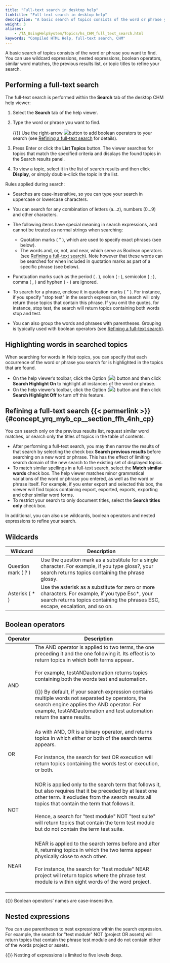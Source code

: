 ```yaml
--- 
title: "Full-text search in desktop help"
linktitle: "Full-text search in desktop help"
description: "A basic search of topics consists of the word or phrase you want to find. You can use wildcard expressions, nested expressions, boolean operators, similar word matches, the previous results list, or topic titles to refine your search."
weight: 3
aliases: 
    - /TA_UsingHelpSystem/Topics/hs_CHM_full_text_search.html
keywords: "Compiled HTML Help, full-text search, CHM"
---
```


A basic search of topics consists of the word or phrase you want to find. You can use wildcard expressions, nested expressions, boolean operators, similar word matches, the previous results list, or topic titles to refine your search.

## Performing a full-text search

The full-text search is performed within the **Search** tab of the desktop CHM help viewer:

1.  Select the **Search** tab of the help viewer.
2.  Type the word or phrase you want to find.

    {{<tip>}} Use the right-arrow ![](/images/TA_Help/Images/btn.right_arrow.png)button to add boolean operators to your search \(see [Refining a full-text search](/using-the-testarchitect-help-system/desktop-help/full-text-search-in-desktop-help#section_ffh_4nh_cp) for details\).

3.  Press Enter or click the **List Topics** button. The viewer searches for topics that match the specified criteria and displays the found topics in the Search results panel.
4.  To view a topic, select it in the list of search results and then click **Display**, or simply double-click the topic in the list.

Rules applied during search:

-   Searches are case-insensitive, so you can type your search in uppercase or lowercase characters.
-   You can search for any combination of letters \(a…z\), numbers \(0…9\) and other characters.
-   The following items have special meaning in search expressions, and cannot be treated as normal strings when searching:

    -   Quotation marks \( " \), which are used to specify exact phrases \(see below\).
    -   The words and, or, not, and near, which serve as Boolean operators \(see
    [Refining a full-text search](/using-the-testarchitect-help-system/desktop-help/full-text-search-in-desktop-help#section_ffh_4nh_cp)\). Note however that these words can be searched for when included in quotation marks as part of a specific phrase \(see below\).

-   Punctuation marks such as the period \( . \), colon \( : \), semicolon \( ; \), comma \( , \) and hyphen \( - \) are ignored.
-   To search for a phrase, enclose it in quotation marks \( " \). For instance, if you specify "stop test" in the search expression, the search will only return those topics that contain this phrase. If you omit the quotes, for instance, stop test, the search will return topics containing both words stop and test.
-   You can also group the words and phrases with parentheses. Grouping is typically used with boolean operators \(see [Refining a full-text search](/using-the-testarchitect-help-system/desktop-help/full-text-search-in-desktop-help#section_ffh_4nh_cp)\).

## Highlighting words in searched topics

When searching for words in Help topics, you can specify that each occurrence of the word or phrase you search for is highlighted in the topics that are found.

-   On the help viewer’s toolbar, click the Option \(![](/images/TA_UsingHelpSystem/Images/btn_option.png)\) button and then click **Search Highlight On** to highlight all instances of the word or phrase.
-   On the help viewer’s toolbar, click the Option \(![](/images/TA_UsingHelpSystem/Images/btn_option.png)\) button and then click **Search Highlight Off** to turn off this feature.

## Refining a full-text search {{< permerlink >}} {#concept_yrq_myb_cp__section_ffh_4nh_cp} 

You can search only on the previous results list, request similar word matches, or search only the titles of topics in the table of contents.

-   After performing a full-text search, you may then narrow the results of that search by selecting the check box **Search previous results** before searching on a new word or phrase. This has the effect of limiting search domain of the new search to the existing set of displayed topics.
-   To match similar spellings in a full-text search, select the **Match similar words** check box. The help viewer matches minor grammatical variations of the word or phrase you entered, as well as the word or phrase itself. For example, if you enter export and selected this box, the viewer will find topics containing export, exported, exports, exporting and other similar word forms.
-   To restrict your search to only document titles, select the **Search titles only** check box.

In additional, you can also use wildcards, boolean operators and nested expressions to refine your search.

## Wildcards

|Wildcard|Description|
|--------|-----------|
|Question mark \( ? \)|Use the question mark as a substitute for a single character. For example, if you type gloss?, your search returns topics containing the phrase glossy.|
|Asterisk \( \* \)|Use the asterisk as a substitute for zero or more characters. For example, if you type Esc\*, your search returns topics containing the phrases ESC, escape, escalation, and so on.|

## Boolean operators

|Operator|Description|
|--------|-----------|
|AND|The AND operator is applied to two terms, the one preceding it and the one following it. Its effect is to return topics in which both terms appear..<br><br> For example, testANDautomation returns topics containing both the words test and automation.<br><br> {{<note>}} By default, if your search expression contains multiple words not separated by operators, the search engine applies the AND operator. For example, testANDautomation and test automation return the same results.<br><br>|<br>
|OR|As with AND, OR is a binary operator, and returns topics in which *either* or both of the search terms appears.<br><br> For instance, the search for test OR execution will return topics containing the words test or execution, or both.<br><br>|<br>
|NOT|NOR is applied only to the search term that follows it, but also requires that it be preceded by at least one other term. It excludes from the search results all topics that contain the term that follows it.<br><br> Hence, a search for "test module" NOT "test suite" will return topics that contain the term test module but do not contain the term test suite.<br><br>|<br>
|NEAR|NEAR is applied to the search terms before and after it, returning topics in which the two terms appear physically close to each other.<br><br> For instance, the search for "test module" NEAR project will return topics where the phrase test module is within eight words of the word project.<br><br>|<br>

{{<note>}} Boolean operators’ names are case-insensitive.

## Nested expressions

You can use parentheses to nest expressions within the search expression. For example, the search for "test module" NOT \(project OR assets\) will return topics that contain the phrase test module and do not contain either of the words project or assets.

{{<note>}} Nesting of expressions is limited to five levels deep.



